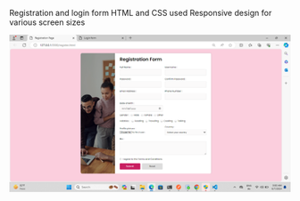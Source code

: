 Registration and login form
HTML and CSS used
Responsive design for various screen sizes

<img src="https://github.com/projectgithubrit/TrainingSession2/blob/main/Screenshot%20(8).png">

